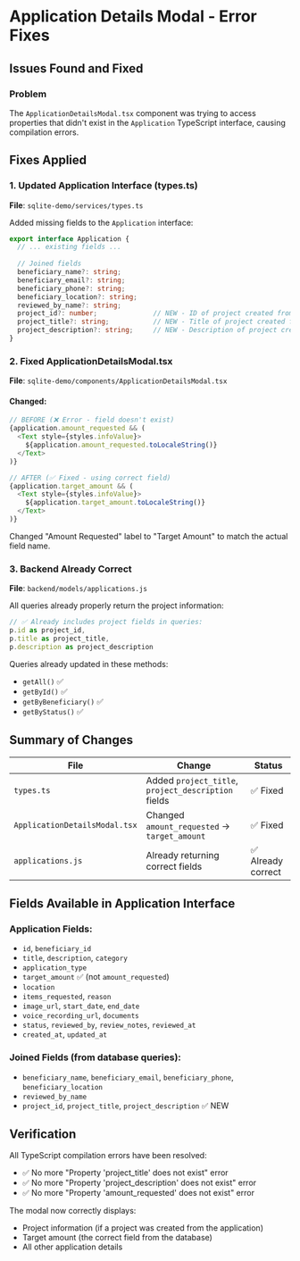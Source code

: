 # Application Details Modal - Error Fixes

## Issues Found and Fixed

### Problem
The `ApplicationDetailsModal.tsx` component was trying to access properties that didn't exist in the `Application` TypeScript interface, causing compilation errors.

## Fixes Applied

### 1. Updated Application Interface (types.ts)
**File**: `sqlite-demo/services/types.ts`

Added missing fields to the `Application` interface:

```typescript
export interface Application {
  // ... existing fields ...
  
  // Joined fields
  beneficiary_name?: string;
  beneficiary_email?: string;
  beneficiary_phone?: string;
  beneficiary_location?: string;
  reviewed_by_name?: string;
  project_id?: number;              // NEW - ID of project created from this application
  project_title?: string;           // NEW - Title of project created from this application
  project_description?: string;     // NEW - Description of project created from this application
}
```

### 2. Fixed ApplicationDetailsModal.tsx
**File**: `sqlite-demo/components/ApplicationDetailsModal.tsx`

#### Changed:
```typescript
// BEFORE (❌ Error - field doesn't exist)
{application.amount_requested && (
  <Text style={styles.infoValue}>
    ${application.amount_requested.toLocaleString()}
  </Text>
)}

// AFTER (✅ Fixed - using correct field)
{application.target_amount && (
  <Text style={styles.infoValue}>
    ${application.target_amount.toLocaleString()}
  </Text>
)}
```

Changed "Amount Requested" label to "Target Amount" to match the actual field name.

### 3. Backend Already Correct
**File**: `backend/models/applications.js`

All queries already properly return the project information:

```javascript
// ✅ Already includes project fields in queries:
p.id as project_id,
p.title as project_title,
p.description as project_description
```

Queries already updated in these methods:
- `getAll()` ✅
- `getById()` ✅
- `getByBeneficiary()` ✅
- `getByStatus()` ✅

## Summary of Changes

| File | Change | Status |
|------|--------|--------|
| `types.ts` | Added `project_title`, `project_description` fields | ✅ Fixed |
| `ApplicationDetailsModal.tsx` | Changed `amount_requested` → `target_amount` | ✅ Fixed |
| `applications.js` | Already returning correct fields | ✅ Already correct |

## Fields Available in Application Interface

### Application Fields:
- `id`, `beneficiary_id`
- `title`, `description`, `category`
- `application_type`
- `target_amount` ✅ (not `amount_requested`)
- `location`
- `items_requested`, `reason`
- `image_url`, `start_date`, `end_date`
- `voice_recording_url`, `documents`
- `status`, `reviewed_by`, `review_notes`, `reviewed_at`
- `created_at`, `updated_at`

### Joined Fields (from database queries):
- `beneficiary_name`, `beneficiary_email`, `beneficiary_phone`, `beneficiary_location`
- `reviewed_by_name`
- `project_id`, `project_title`, `project_description` ✅ NEW

## Verification

All TypeScript compilation errors have been resolved:
- ✅ No more "Property 'project_title' does not exist" error
- ✅ No more "Property 'project_description' does not exist" error
- ✅ No more "Property 'amount_requested' does not exist" error

The modal now correctly displays:
- Project information (if a project was created from the application)
- Target amount (the correct field from the database)
- All other application details
